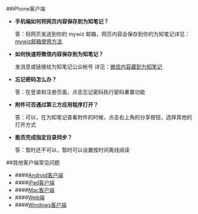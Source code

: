 ##iPhone客户端

+ **手机端如何将网页内容保存到为知笔记？**

    答：将网页发送到你的 mywiz 邮箱，网页内容会保存到你的为知笔记详见：[mywiz邮箱使用方法](http://blog.wiz.cn/wiz-mywiz.html)

+ **如何快速将微信内容保存到为知笔记？**

    发消息或链接给为知笔记公众帐号
    详见：[微信内容藏到为知笔记](http://blog.wiz.cn/wiz-wechat.html)

+  **忘记密码怎么办？**

    答：在登录和注册页面，点击忘记密码执行密码重置功能

+ **附件可否通过第三方应用程序打开？**

    答：可以，在为知笔记查看附件的时候，点击右上角的分享按钮，选择其他的打开方式


+ **能否完成指定目录同步？**

    答：暂时还不可以，暂时可以设置按时间离线阅读


##其他客户端常见问题
+ ####[Android客户端](/manual/android/problemsandroid.html)
+ ####[iPad客户端](/manual/ipad/problemsipad.html)
+ ####[Mac客户端](/manual/mac/problemsmac.html)
+ ####[Web端](/manual/web/problemsweb.html)
+ ####[Windows客户端](/manual/windows/problemspc.html)
